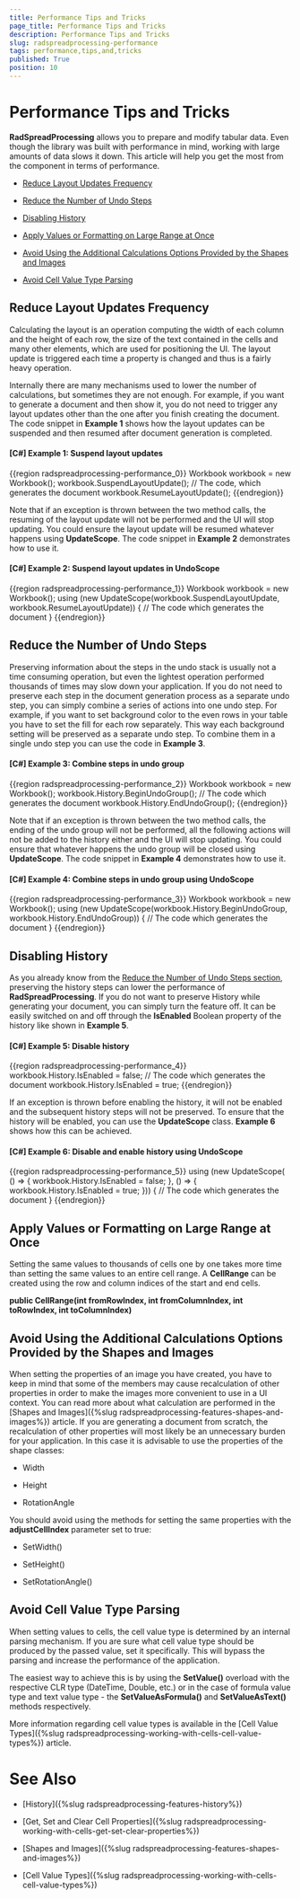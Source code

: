 ```yaml
---
title: Performance Tips and Tricks
page_title: Performance Tips and Tricks
description: Performance Tips and Tricks
slug: radspreadprocessing-performance
tags: performance,tips,and,tricks
published: True
position: 10
---
```


# Performance Tips and Tricks



__RadSpreadProcessing__ allows you to prepare and modify tabular data. Even though the library was built with performance in mind, working with large amounts of data slows it down. This article will help you get the most from the component in terms of performance.
      

* [Reduce Layout Updates Frequency](#reduce-layout-updates-frequency)

* [Reduce the Number of Undo Steps](#reduce-the-number-of-undo-steps)

* [Disabling History](#disabling-history)

* [Apply Values or Formatting on Large Range at Once](#apply-values-or-formatting-on-large-range-at-once)

* [Avoid Using the Additional Calculations Options Provided by the Shapes and Images](#avoid-using-the-additional-calculations-options-provided-by-the-shapes-and-images)

* [Avoid Cell Value Type Parsing](#avoid-cell-value-type-parsing) 

## Reduce Layout Updates Frequency

Calculating the layout is an operation computing the width of each column and the height of each row, the size of the text contained in the cells and many other elements, which are used for positioning the UI. The layout update is triggered each time a property is changed and thus is a fairly heavy operation.
        

Internally there are many mechanisms used to lower the number of calculations, but sometimes they are not enough. For example, if you want to generate a document and then show it, you do not need to trigger any layout updates other than the one after you finish creating the document. The code snippet in __Example 1__ shows how the layout updates can be suspended and then resumed after document generation is completed.
        

#### __[C#] Example 1: Suspend layout updates__

{{region radspreadprocessing-performance_0}}
    Workbook workbook = new Workbook();
    workbook.SuspendLayoutUpdate();
    // The code, which generates the document
    workbook.ResumeLayoutUpdate();
{{endregion}}



Note that if an exception is thrown between the two method calls, the resuming of the layout update will not be performed and the UI will stop updating. You could ensure the layout update will be resumed whatever happens using __UpdateScope__. The code snippet in __Example 2__ demonstrates how to use it.
        

#### __[C#] Example 2: Suspend layout updates in UndoScope__

{{region radspreadprocessing-performance_1}}
    Workbook workbook = new Workbook();
    using (new UpdateScope(workbook.SuspendLayoutUpdate, workbook.ResumeLayoutUpdate))
    {
        // The code which generates the document
    }
{{endregion}}



## Reduce the Number of Undo Steps

Preserving information about the steps in the undo stack is usually not a time consuming operation, but even the lightest operation performed thousands of times may slow down your application. If you do not need to preserve each step in the document generation process as a separate undo step, you can simply combine a series of actions into one undo step. For example, if you want to set background color to the even rows in your table you have to set the fill for each row separately. This way each background setting will be preserved as a separate undo step. To combine them in a single undo step you can use the code in __Example 3__.
        

#### __[C#] Example 3: Combine steps in undo group__

{{region radspreadprocessing-performance_2}}
    Workbook workbook = new Workbook();
    workbook.History.BeginUndoGroup();
    // The code which generates the document
    workbook.History.EndUndoGroup();
{{endregion}}



Note that if an exception is thrown between the two method calls, the ending of the undo group will not be performed, all the following actions will not be added to the history either and the UI will stop updating. You could ensure that whatever happens the undo group will be closed using __UpdateScope__. The code snippet in __Example 4__ demonstrates how to use it.
        

#### __[C#] Example 4: Combine steps in undo group using UndoScope__

{{region radspreadprocessing-performance_3}}
    Workbook workbook = new Workbook();
    using (new UpdateScope(workbook.History.BeginUndoGroup, workbook.History.EndUndoGroup))
    {
        // The code which generates the document
    }
{{endregion}}



## Disabling History

As you already know from the [Reduce the Number of Undo Steps section](#reduce-the-number-of-undo-steps), preserving the history steps can lower the performance of __RadSpreadProcessing__. If you do not want to preserve History while generating your document, you can simply turn the feature off. It can be easily switched on and off through the __IsEnabled__ Boolean property of the history like shown in __Example 5__.
        

#### __[C#] Example 5: Disable history__

{{region radspreadprocessing-performance_4}}
    workbook.History.IsEnabled = false;
    // The code which generates the document
    workbook.History.IsEnabled = true;
{{endregion}}



If an exception is thrown before enabling the history, it will not be enabled and the subsequent history steps will not be preserved. To ensure that the history will be enabled, you can use the __UpdateScope__ class. __Example 6__ shows how this can be achieved.
        

#### __[C#] Example 6: Disable and enable history using UndoScope__

{{region radspreadprocessing-performance_5}}
    using (new UpdateScope(
        () => { workbook.History.IsEnabled = false; },
        () => { workbook.History.IsEnabled = true; }))
    {
        // The code which generates the document
    }
{{endregion}}



## Apply Values or Formatting on Large Range at Once

Setting the same values to thousands of cells one by one takes more time than setting the same values to an entire cell range. A __CellRange__ can be created using the row and column indices of the start and end cells.
        

__public CellRange(int fromRowIndex, int fromColumnIndex, int toRowIndex, int toColumnIndex)__

## Avoid Using the Additional Calculations Options Provided by the Shapes and Images

When setting the properties of an image you have created, you have to keep in mind that some of the members may cause recalculation of other properties in order to make the images more convenient to use in a UI context. You can read more about what calculation are performed in the [Shapes and Images]({%slug radspreadprocessing-features-shapes-and-images%}) article. If you are generating a document from scratch, the recalculation of other properties will most likely be an unnecessary burden for your application. In this case it is advisable to use the properties of the shape classes:
        

* Width

* Height

* RotationAngle

You should avoid using the methods for setting the same properties with the __adjustCellIndex__ parameter set to true:
        

* SetWidth()

* SetHeight()

* SetRotationAngle()

## Avoid Cell Value Type Parsing

When setting values to cells, the cell value type is determined by an internal parsing mechanism. If you are sure what cell value type should be produced by the passed value, set it specifically. This will bypass the parsing and increase the performance of the application. 

The easiest way to achieve this is by using the __SetValue()__ overload with the respective CLR type (DateTime, Double, etc.) or in the case of formula value type and text value type - the __SetValueAsFormula()__ and __SetValueAsText()__ methods respectively.  

More information regarding cell value types is available in the [Cell Value Types]({%slug radspreadprocessing-working-with-cells-cell-value-types%}) article.


# See Also

 * [History]({%slug radspreadprocessing-features-history%})

 * [Get, Set and Clear Cell Properties]({%slug radspreadprocessing-working-with-cells-get-set-clear-properties%})

 * [Shapes and Images]({%slug radspreadprocessing-features-shapes-and-images%})
 
 * [Cell Value Types]({%slug radspreadprocessing-working-with-cells-cell-value-types%})

